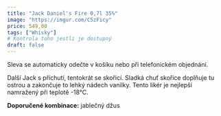 ```yaml
---
title: "Jack Daniel's Fire 0,7l 35%"
image: "https://imgur.com/C5zFicy"
price: 549,00
tags: ["Whisky"]
# Kontrola toho jestli je dostupný
draft: false
---
```



Sleva se automaticky odečte v košíku nebo při telefonickém objednání.

Další Jack s příchutí, tentokrát se skořicí. Sladká chuť skořice doplňuje tu ostrou a zakončuje to lehký nádech vanilky. Tento likér je nejlepší namražený při teplotě -18°C.

**Doporučené kombinace:** jablečný džus

